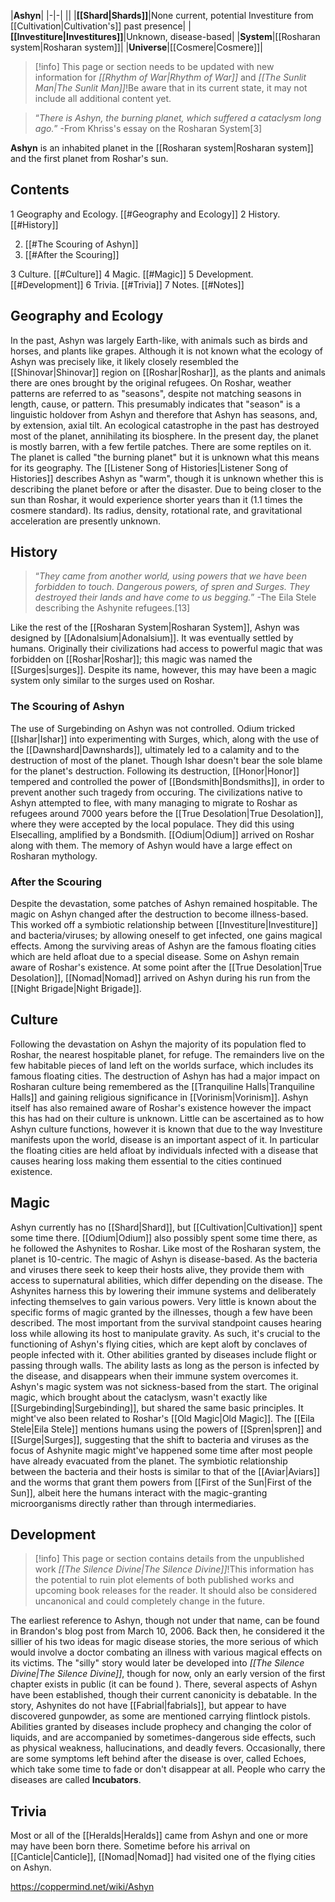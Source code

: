 |**Ashyn**|
|-|-|
||
|**[[Shard\|Shards]]**|None current, potential Investiture from [[Cultivation\|Cultivation's]] past presence|
|**[[Investiture\|Investitures]]**|Unknown, disease-based|
|**System**|[[Rosharan system\|Rosharan system]]|
|**Universe**|[[Cosmere\|Cosmere]]|

> [!info] This page or section needs to be updated with new information for *[[Rhythm of War\|Rhythm of War]]* and *[[The Sunlit Man\|The Sunlit Man]]*!Be aware that in its current state, it may not include all additional content yet.

>“*There is Ashyn, the burning planet, which suffered a cataclysm long ago.*”
\-From Khriss's essay on the Rosharan System[3]


**Ashyn** is an inhabited planet in the [[Rosharan system\|Rosharan system]] and the first planet from Roshar's sun.

## Contents

1 Geography and Ecology. [[#Geography and Ecology]] 
2 History. [[#History]] 

2. [[#The Scouring of Ashyn]] 
2. [[#After the Scouring]] 


3 Culture. [[#Culture]] 
4 Magic. [[#Magic]] 
5 Development. [[#Development]] 
6 Trivia. [[#Trivia]] 
7 Notes. [[#Notes]] 


## Geography and Ecology
In the past, Ashyn was largely Earth-like, with animals such as birds and horses, and plants like grapes. Although it is not known what the ecology of Ashyn was precisely like, it likely closely resembled the [[Shinovar\|Shinovar]] region on [[Roshar\|Roshar]], as the plants and animals there are ones brought by the original refugees. On Roshar, weather patterns are referred to as "seasons", despite not matching seasons in length, cause, or pattern. This presumably indicates that "season" is a linguistic holdover from Ashyn and therefore that Ashyn has seasons, and, by extension, axial tilt.
An ecological catastrophe in the past has destroyed most of the planet, annihilating its biosphere. In the present day, the planet is mostly barren, with a few fertile patches. There are some reptiles on it. The planet is called "the burning planet" but it is unknown what this means for its geography. The [[Listener Song of Histories\|Listener Song of Histories]] describes Ashyn as "warm", though it is unknown whether this is describing the planet before or after the disaster.
Due to being closer to the sun than Roshar, it would experience shorter years than it (1.1 times the cosmere standard).
Its radius, density, rotational rate, and gravitational acceleration are presently unknown.

## History
>“*They came from another world, using powers that we have been forbidden to touch. Dangerous powers, of spren and Surges. They destroyed their lands and have come to us begging.*”
\-The Eila Stele describing the Ashynite refugees.[13]

Like the rest of the [[Rosharan System\|Rosharan System]], Ashyn was designed by [[Adonalsium\|Adonalsium]]. It was eventually settled by humans. Originally their civilizations had access to powerful magic that was forbidden on [[Roshar\|Roshar]]; this magic was named the [[Surges\|surges]]. Despite its name, however, this may have been a magic system only similar to the surges used on Roshar.

### The Scouring of Ashyn
The use of Surgebinding on Ashyn was not controlled. Odium tricked [[Ishar\|Ishar]] into experimenting with Surges, which, along with the use of the [[Dawnshard\|Dawnshards]], ultimately led to a calamity and to the destruction of most of the planet. Though Ishar doesn't bear the sole blame for the planet's destruction. Following its destruction, [[Honor\|Honor]] tempered and controlled the power of [[Bondsmith\|Bondsmiths]], in order to prevent another such tragedy from occuring.
The civilizations native to Ashyn attempted to flee, with many managing to migrate to Roshar as refugees around 7000 years before the [[True Desolation\|True Desolation]], where they were accepted by the local populace. They did this using Elsecalling, amplified by a Bondsmith. [[Odium\|Odium]] arrived on Roshar along with them. The memory of Ashyn would have a large effect on Rosharan mythology.

### After the Scouring
Despite the devastation, some patches of Ashyn remained hospitable. The magic on Ashyn changed after the destruction to become illness-based. This worked off a symbiotic relationship between [[Investiture\|Investiture]] and bacteria/viruses; by allowing oneself to get infected, one gains magical effects. Among the surviving areas of Ashyn are the famous floating cities which are held afloat due to a special disease. Some on Ashyn remain aware of Roshar's existence.
At some point after the [[True Desolation\|True Desolation]], [[Nomad\|Nomad]] arrived on Ashyn during his run from the [[Night Brigade\|Night Brigade]].

## Culture
Following the devastation on Ashyn the majority of its population fled to Roshar, the nearest hospitable planet, for refuge. The remainders live on the few habitable pieces of land left on the worlds surface, which includes its famous floating cities.
The destruction of Ashyn has had a major impact on Rosharan culture being remembered as the [[Tranquiline Halls\|Tranquiline Halls]] and gaining religious significance in [[Vorinism\|Vorinism]]. Ashyn itself has also remained aware of Roshar's existence however the impact this has had on their culture is unknown. Little can be ascertained as to how Ashyn culture functions, however it is known that due to the way Investiture manifests upon the world, disease is an important aspect of it. In particular the floating cities are held afloat by individuals infected with a disease that causes hearing loss making them essential to the cities continued existence.

## Magic
Ashyn currently has no [[Shard\|Shard]], but [[Cultivation\|Cultivation]] spent some time there. [[Odium\|Odium]] also possibly spent some time there, as he followed the Ashynites to Roshar. Like most of the Rosharan system, the planet is 10-centric.
The magic of Ashyn is disease-based. As the bacteria and viruses there seek to keep their hosts alive, they provide them with access to supernatural abilities, which differ depending on the disease. The Ashynites harness this by lowering their immune systems and deliberately infecting themselves to gain various powers.
Very little is known about the specific forms of magic granted by the illnesses, though a few have been described. The most important from the survival standpoint causes hearing loss while allowing its host to manipulate gravity. As such, it's crucial to the functioning of Ashyn's flying cities, which are kept aloft by conclaves of people infected with it. Other abilities granted by diseases include flight or passing through walls. The ability lasts as long as the person is infected by the disease, and disappears when their immune system overcomes it.
Ashyn's magic system was not sickness-based from the start. The original magic, which brought about the cataclysm, wasn't exactly like [[Surgebinding\|Surgebinding]], but shared the same basic principles. It might've also been related to Roshar's [[Old Magic\|Old Magic]]. The [[Eila Stele\|Eila Stele]] mentions humans using the powers of [[Spren\|spren]] and [[Surge\|Surges]], suggesting that the shift to bacteria and viruses as the focus of Ashynite magic might've happened some time after most people have already evacuated from the planet.
The symbiotic relationship between the bacteria and their hosts is similar to that of the [[Aviar\|Aviars]] and the worms that grant them powers from [[First of the Sun\|First of the Sun]], albeit here the humans interact with the magic-granting microorganisms directly rather than through intermediaries.

## Development
> [!info] This page or section contains details from the unpublished work *[[The Silence Divine\|The Silence Divine]]*!This information has the potential to ruin plot elements of both published works and upcoming book releases for the reader. It should also be considered uncanonical and could completely change in the future.

The earliest reference to Ashyn, though not under that name, can be found in Brandon's blog post from March 10, 2006. Back then, he considered it the sillier of his two ideas for magic disease stories, the more serious of which would involve a doctor combating an illness with various magical effects on its victims. The "silly" story would later be developed into *[[The Silence Divine\|The Silence Divine]]*, though for now, only an early version of the first chapter exists in public (it can be found ). There, several aspects of Ashyn have been established, though their current canonicity is debatable.
In the story, Ashynites do not have [[Fabrial\|fabrials]], but appear to have discovered gunpowder, as some are mentioned carrying flintlock pistols. Abilities granted by diseases include prophecy and changing the color of liquids, and are accompanied by sometimes-dangerous side effects, such as physical weakness, hallucinations, and deadly fevers. Occasionally, there are some symptoms left behind after the disease is over, called Echoes, which take some time to fade or don't disappear at all. People who carry the diseases are called **Incubators**.

## Trivia
Most or all of the [[Heralds\|Heralds]] came from Ashyn and one or more may have been born there.
Sometime before his arrival on [[Canticle\|Canticle]], [[Nomad\|Nomad]] had visited one of the flying cities on Ashyn.


https://coppermind.net/wiki/Ashyn